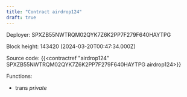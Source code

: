 ```yaml
---
title: "Contract airdrop124"
draft: true
---
```

Deployer: SPXZB55NWTRQM02QYK7Z6K2PP7F279F640HAYTPG


 



Block height: 143420 (2024-03-20T00:47:34.000Z)

Source code: {{<contractref "airdrop124" SPXZB55NWTRQM02QYK7Z6K2PP7F279F640HAYTPG airdrop124>}}

Functions:

* trans _private_
